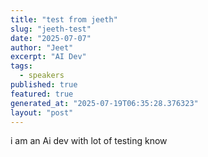 ```yaml
---
title: "test from jeeth"
slug: "jeeth-test"
date: "2025-07-07"
author: "Jeet"
excerpt: "AI Dev"
tags:
  - speakers
published: true
featured: true
generated_at: "2025-07-19T06:35:28.376323"
layout: "post"
---
```


i am an Ai dev with lot of testing know